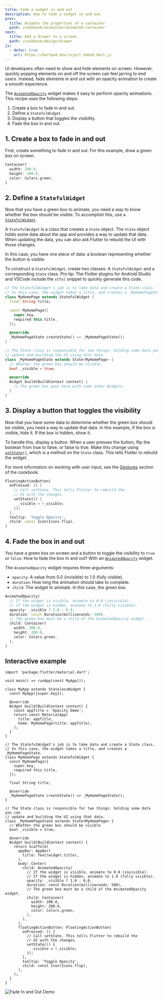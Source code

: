 ```yaml
---
title: Fade a widget in and out
description: How to fade a widget in and out.
prev:
  title: Animate the properties of a container
  path: /cookbook/animation/animated-container
next:
  title: Add a drawer to a screen
  path: /cookbook/design/drawer
js:
  - defer: true
    url: https://dartpad.dev/inject_embed.dart.js
---
```


<?code-excerpt path-base="cookbook/animation/opacity_animation/"?>

UI developers often need to show and hide elements on screen.
However, quickly popping elements on and off the screen can
feel jarring to end users. Instead,
fade elements in and out with an opacity animation to create
a smooth experience.

The [`AnimatedOpacity`][] widget makes it easy to perform opacity
animations. This recipe uses the following steps:

  1. Create a box to fade in and out.
  2. Define a `StatefulWidget`.
  3. Display a button that toggles the visibility.
  4. Fade the box in and out.

## 1. Create a box to fade in and out

First, create something to fade in and out. For this example,
draw a green box on screen.

<?code-excerpt "lib/main.dart (Container)" replace="/^child: //g;/,$//g"?>
```dart
Container(
  width: 200.0,
  height: 200.0,
  color: Colors.green,
)
```

## 2. Define a `StatefulWidget`

Now that you have a green box to animate,
you need a way to know whether the box should be visible.
To accomplish this, use a [`StatefulWidget`][].

A `StatefulWidget` is a class that creates a `State` object.
The `State` object holds some data about the app and provides a way to
update that data. When updating the data,
you can also ask Flutter to rebuild the UI with those changes.

In this case, you have one piece of data:
a boolean representing whether the button is visible.

To construct a `StatefulWidget`, create two classes: A
`StatefulWidget` and a corresponding `State` class.
Pro tip: The Flutter plugins for Android Studio and VSCode include
the `stful` snippet to quickly generate this code.

<?code-excerpt "lib/starter.dart (Starter)" remove="return Container();"?>
```dart
// The StatefulWidget's job is to take data and create a State class.
// In this case, the widget takes a title, and creates a _MyHomePageState.
class MyHomePage extends StatefulWidget {
  final String title;

  const MyHomePage({
    super.key,
    required this.title,
  });

  @override
  _MyHomePageState createState() => _MyHomePageState();
}

// The State class is responsible for two things: holding some data you can
// update and building the UI using that data.
class _MyHomePageState extends State<MyHomePage> {
  // Whether the green box should be visible.
  bool _visible = true;

  @override
  Widget build(BuildContext context) {
    // The green box goes here with some other Widgets.
  }
}
```

## 3. Display a button that toggles the visibility

Now that you have some data to determine whether the green box
should be visible, you need a way to update that data.
In this example, if the box is visible, hide it.
If the box is hidden, show it.

To handle this, display a button. When a user presses the button,
flip the boolean from true to false, or false to true.
Make this change using [`setState()`][],
which is a method on the `State` class.
This tells Flutter to rebuild the widget.

For more information on working with user input,
see the [Gestures][] section of the cookbook.

<?code-excerpt "lib/main.dart (FAB)" replace="/^floatingActionButton: //g;/,$//g"?>
```dart
FloatingActionButton(
  onPressed: () {
    // Call setState. This tells Flutter to rebuild the
    // UI with the changes.
    setState(() {
      _visible = !_visible;
    });
  },
  tooltip: 'Toggle Opacity',
  child: const Icon(Icons.flip),
)
```

## 4. Fade the box in and out

You have a green box on screen and a button to toggle the visibility
to `true` or `false`. How to fade the box in and out? With an
[`AnimatedOpacity`][] widget.

The `AnimatedOpacity` widget requires three arguments:

  * `opacity`: A value from 0.0 (invisible) to 1.0 (fully visible).
  * `duration`: How long the animation should take to complete.
  * `child`: The widget to animate. In this case, the green box.

<?code-excerpt "lib/main.dart (AnimatedOpacity)" replace="/^child: //g;/,$//g"?>
```dart
AnimatedOpacity(
  // If the widget is visible, animate to 0.0 (invisible).
  // If the widget is hidden, animate to 1.0 (fully visible).
  opacity: _visible ? 1.0 : 0.0,
  duration: const Duration(milliseconds: 500),
  // The green box must be a child of the AnimatedOpacity widget.
  child: Container(
    width: 200.0,
    height: 200.0,
    color: Colors.green,
  ),
)
```

## Interactive example

<?code-excerpt "lib/main.dart"?>
```run-dartpad:theme-light:mode-flutter:run-true:width-100%:height-600px:split-60:ga_id-interactive_example
import 'package:flutter/material.dart';

void main() => runApp(const MyApp());

class MyApp extends StatelessWidget {
  const MyApp({super.key});

  @override
  Widget build(BuildContext context) {
    const appTitle = 'Opacity Demo';
    return const MaterialApp(
      title: appTitle,
      home: MyHomePage(title: appTitle),
    );
  }
}

// The StatefulWidget's job is to take data and create a State class.
// In this case, the widget takes a title, and creates a _MyHomePageState.
class MyHomePage extends StatefulWidget {
  const MyHomePage({
    super.key,
    required this.title,
  });

  final String title;

  @override
  _MyHomePageState createState() => _MyHomePageState();
}

// The State class is responsible for two things: holding some data you can
// update and building the UI using that data.
class _MyHomePageState extends State<MyHomePage> {
  // Whether the green box should be visible
  bool _visible = true;

  @override
  Widget build(BuildContext context) {
    return Scaffold(
      appBar: AppBar(
        title: Text(widget.title),
      ),
      body: Center(
        child: AnimatedOpacity(
          // If the widget is visible, animate to 0.0 (invisible).
          // If the widget is hidden, animate to 1.0 (fully visible).
          opacity: _visible ? 1.0 : 0.0,
          duration: const Duration(milliseconds: 500),
          // The green box must be a child of the AnimatedOpacity widget.
          child: Container(
            width: 200.0,
            height: 200.0,
            color: Colors.green,
          ),
        ),
      ),
      floatingActionButton: FloatingActionButton(
        onPressed: () {
          // Call setState. This tells Flutter to rebuild the
          // UI with the changes.
          setState(() {
            _visible = !_visible;
          });
        },
        tooltip: 'Toggle Opacity',
        child: const Icon(Icons.flip),
      ),
    );
  }
}
```

<noscript>
  <img src="/assets/images/docs/cookbook/fade-in-out.gif" alt="Fade In and Out Demo" class="site-mobile-screenshot" />
</noscript>

[`AnimatedOpacity`]: {{site.api}}/flutter/widgets/AnimatedOpacity-class.html
[Gestures]: {{site.url}}/cookbook#gestures
[`StatefulWidget`]: {{site.api}}/flutter/widgets/StatefulWidget-class.html
[`setState()`]: {{site.api}}/flutter/widgets/State/setState.html
